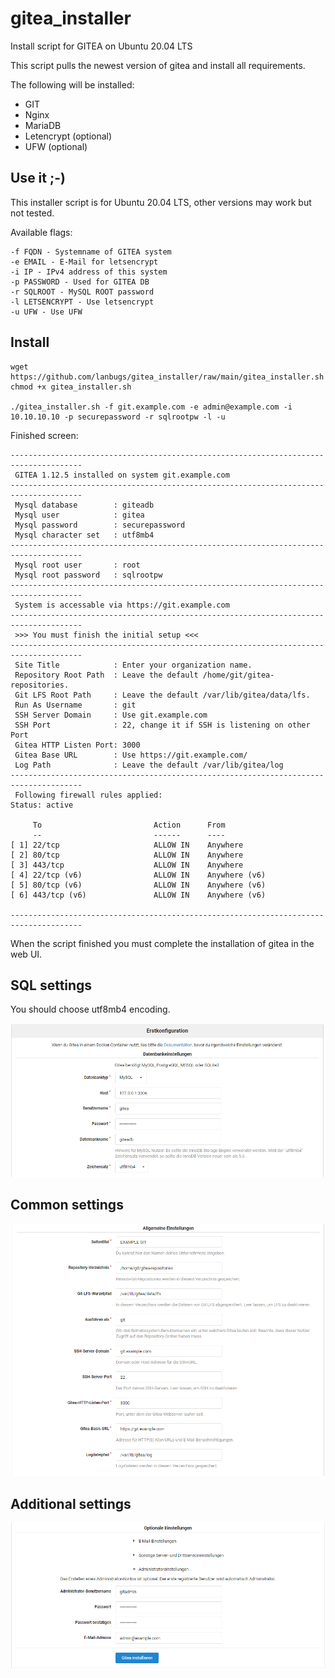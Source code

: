 # gitea_installer
Install script for GITEA on Ubuntu 20.04 LTS

This script pulls the newest version of gitea and install all requirements.

The following will be installed:
- GIT
- Nginx
- MariaDB
- Letencrypt (optional)
- UFW (optional)

## Use it ;-)
This installer script is for Ubuntu 20.04 LTS, other versions may work but not tested.

Available flags:
```
-f FQDN - Systemname of GITEA system
-e EMAIL - E-Mail for letsencrypt
-i IP - IPv4 address of this system
-p PASSWORD - Used for GITEA DB
-r SQLROOT - MySQL ROOT password
-l LETSENCRYPT - Use letsencrypt
-u UFW - Use UFW
```

## Install
```
wget https://github.com/lanbugs/gitea_installer/raw/main/gitea_installer.sh
chmod +x gitea_installer.sh

./gitea_installer.sh -f git.example.com -e admin@example.com -i 10.10.10.10 -p securepassword -r sqlrootpw -l -u
```

Finished screen:
```
--------------------------------------------------------------------------------------
 GITEA 1.12.5 installed on system git.example.com
--------------------------------------------------------------------------------------
 Mysql database        : giteadb
 Mysql user            : gitea
 Mysql password        : securepassword
 Mysql character set   : utf8mb4
--------------------------------------------------------------------------------------
 Mysql root user       : root
 Mysql root password   : sqlrootpw
--------------------------------------------------------------------------------------
 System is accessable via https://git.example.com
--------------------------------------------------------------------------------------
 >>> You must finish the initial setup <<<
--------------------------------------------------------------------------------------
 Site Title            : Enter your organization name.
 Repository Root Path  : Leave the default /home/git/gitea-repositories.
 Git LFS Root Path     : Leave the default /var/lib/gitea/data/lfs.
 Run As Username       : git
 SSH Server Domain     : Use git.example.com
 SSH Port              : 22, change it if SSH is listening on other Port
 Gitea HTTP Listen Port: 3000
 Gitea Base URL        : Use https://git.example.com/
 Log Path              : Leave the default /var/lib/gitea/log
--------------------------------------------------------------------------------------
 Following firewall rules applied:
Status: active

     To                         Action      From
     --                         ------      ----
[ 1] 22/tcp                     ALLOW IN    Anywhere
[ 2] 80/tcp                     ALLOW IN    Anywhere
[ 3] 443/tcp                    ALLOW IN    Anywhere
[ 4] 22/tcp (v6)                ALLOW IN    Anywhere (v6)
[ 5] 80/tcp (v6)                ALLOW IN    Anywhere (v6)
[ 6] 443/tcp (v6)               ALLOW IN    Anywhere (v6)

--------------------------------------------------------------------------------------
```


When the script finished you must complete the installation of gitea in the web UI.

## SQL settings
You should choose utf8mb4 encoding.

![SQL](images/sql.png)

## Common settings
![Common](images/common.png)

## Additional settings
![Common](images/admin.png)
